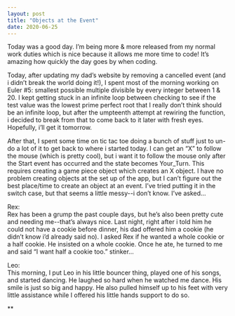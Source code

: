 ```yaml
---
layout: post
title: "Objects at the Event"
date: 2020-06-25
---
```


Today was a good day.  I’m being more & more released from my normal work duties which is nice because it allows me more time to code!  It’s amazing how quickly the day goes by when coding.

Today, after updating my dad’s website by removing a cancelled event (and i didn’t break the world doing it!), I spent most of the morning working on Euler #5: smallest possible multiple divisible by every integer between 1 & 20.  I kept getting stuck in an infinite loop between checking to see if the test value was the lowest prime perfect root that I really don’t think should be an infinite loop, but after the umpteenth attempt at rewiring the function, i decided to break from that to come back to it later with fresh eyes.  Hopefully, i’ll get it tomorrow.

After that, I spent some time on tic tac toe doing a bunch of stuff just to un-do a lot of it to get back to where i started today.  I can get an “X” to follow the mouse (which is pretty cool), but i want it to follow the mouse only after the Start event has occurred and the state becomes Your_Turn.   This requires creating a game piece object which creates an X object.  I have no problem creating objects at the set up of the app, but I can’t figure out the best place/time to create an object at an event.  I’ve tried putting it in the switch case, but that seems a little messy--i don’t know.  I’ve asked…



Rex:  
Rex has been a grump the past couple days, but he’s also been pretty cute and needing me--that’s always nice.  Last night, right after i told him he could not have a cookie before dinner, his dad offered him a cookie (he didn’t know i’d already said no).  I asked Rex if he wanted a whole cookie or a half cookie.  He insisted on a whole cookie.  Once he ate, he turned to me and said “I want half a cookie too.”  stinker…

Leo:  
This morning, I put Leo in his little bouncer thing, played one of his songs, and started dancing.  He laughed so hard when he watched me dance.  His smile is just so big and happy.  He also pulled himself up to his feet with very little assistance while I offered his little hands support to do so. 

**

